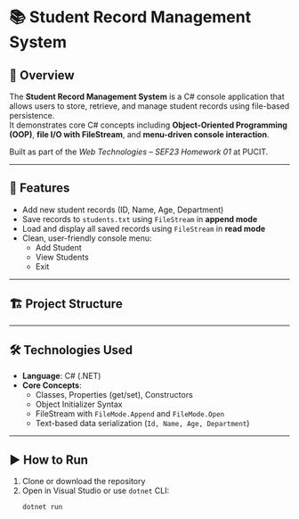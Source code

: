 # 📚 Student Record Management System

## 📖 Overview
The **Student Record Management System** is a C# console application that allows users to store, retrieve, and manage student records using file-based persistence.  
It demonstrates core C# concepts including **Object-Oriented Programming (OOP)**, **file I/O with FileStream**, and **menu-driven console interaction**.

Built as part of the *Web Technologies – SEF23 Homework 01* at PUCIT.

---

## 🧩 Features
- Add new student records (ID, Name, Age, Department)
- Save records to `students.txt` using `FileStream` in **append mode**
- Load and display all saved records using `FileStream` in **read mode**
- Clean, user-friendly console menu:
    - Add Student
    - View Students
    - Exit


---

## 🏗️ Project Structure


---

## 🛠️ Technologies Used
- **Language**: C# (.NET)
- **Core Concepts**:
  - Classes, Properties (get/set), Constructors
  - Object Initializer Syntax
  - FileStream with `FileMode.Append` and `FileMode.Open`
  - Text-based data serialization (`Id, Name, Age, Department`)

---

## ▶️ How to Run
1. Clone or download the repository
2. Open in Visual Studio or use `dotnet` CLI:
   ```bash
   dotnet run